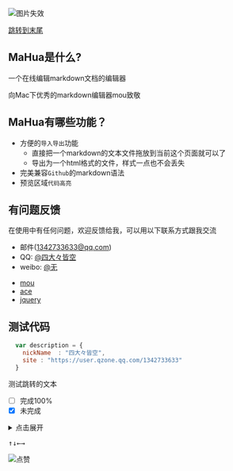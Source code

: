 
![图片失效](http://mahua.jser.me/mahua-logo.jpg "Logo Title Text 1")

[跳转到末尾](#jump1)
## MaHua是什么?
一个在线编辑markdown文档的编辑器

向Mac下优秀的markdown编辑器mou致敬

## MaHua有哪些功能？

* 方便的`导入导出`功能
    *  直接把一个markdown的文本文件拖放到当前这个页面就可以了
    *  导出为一个html格式的文件，样式一点也不会丢失
* 完美兼容`Github`的markdown语法
* 预览区域`代码高亮`

## 有问题反馈
在使用中有任何问题，欢迎反馈给我，可以用以下联系方式跟我交流

* 邮件(1342733633@qq.com)
* QQ: [@四大々皆空](http://wpa.qq.com/msgrd?v=3&uin=1342733633&site=qq&menu=yes "四大々皆空")
* weibo: [@无](http://weibo.com/ihubo)

<!--
打开QQ资料卡 tencent://snsapp/?cmd=2&ver=1&uin=1815527965
添加好友 tencent://AddContact/?fromId=45&fromSubId=1&subcmd=all&uin=1342733633
发送消息 tencent://message/?uin=1342733633&Menu=yes
-->

* [mou](http://mouapp.com/) 
* [ace](http://ace.ajax.org/)
* [jquery](http://jquery.com)

## 测试代码
```javascript
  var description = {
    nickName  : "四大々皆空",
    site : "https://user.qzone.qq.com/1342733633"
  }
```
<span id="jump1">测试跳转的文本</span>

- [ ] 完成100%
- [x] 未完成

<details>
	<summary>点击展开</summary>
	<p>文本1</p>
</details>

<kbd>↑</kbd><kbd>↓</kbd><kbd>←</kbd><kbd>→</kbd>
<!--徽章生成-->

![点赞](https://img.shields.io/github/stars/stnkb/Font.svg?label=%E7%82%B9%E8%B5%9E&style=social)
